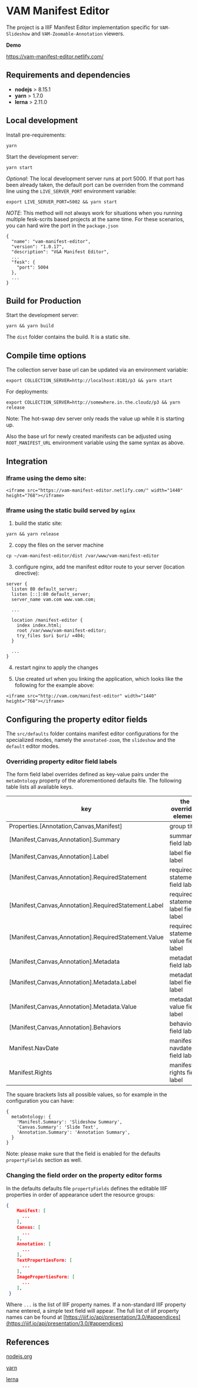# VAM Manifest Editor

The project is a IIIF Manifest Editor implementation specific for `VAM-Slideshow` and `VAM-Zoomable-Annotation` viewers.

**Demo**

https://vam-manifest-editor.netlify.com/


## Requirements and dependencies

- **nodejs** > 8.15.1
- **yarn** > 1.7.0
- **lerna** > 2.11.0

## Local development 

Install pre-requirements:

```
yarn
```

Start the development server:

```
yarn start
```

*Optional*: The local development server runs at port 5000. If that port has been already taken, the default port can be overriden from the command line using the `LIVE_SERVER_PORT` environment variable:

```
export LIVE_SERVER_PORT=5002 && yarn start
```

*NOTE*: This method will not always work for situations when you running multiple fesk-scrits based projects at the same time. For these scenarios, you can hard wire the port in the `package.json`

```
{
  "name": "vam-manifest-editor",
  "version": "1.0.17",
  "description": "V&A Manifest Editor",
  ...
  "fesk": {
    "port": 5004
  },
  ...
}
```



## Build for Production 

Start the development server:

```
yarn && yarn build
```

The `dist` folder contains the build. It is a static site.


## Compile time options

The collection server base url can be updated via an environment variable:

```
export COLLECTION_SERVER=http://localhost:8181/p3 && yarn start
```

For deployments: 

```
export COLLECTION_SERVER=http://somewhere.in.the.cloudz/p3 && yarn release
```

Note: The hot-swap dev server only reads the value up while it is starting up.

Also the base url for newly created manifests can be adjusted using `ROOT_MANIFEST_URL` environment variable using the same syntax as above.

## Integration

### Iframe using the demo site:

```
<iframe src="https://vam-manifest-editor.netlify.com/" width="1440" height="768"></iframe>
```

### Iframe using the static build served by `nginx`

1. build the static site:

```
yarn && yarn release
```

2. copy the files on the server machine 

```
cp ~/vam-manifest-editor/dist /var/www/vam-manifest-editor
```

3. configure nginx, add tne manifest editor route to your server (location directive):


```
server {
  listen 80 default_server;
  listen [::]:80 default_server;
  server_name vam.com www.vam.com;
  
  ...
  
  location /manifest-editor {
    index index.html;
    root /var/www/vam-manifest-editor;
    try_files $uri $uri/ =404;
  }

  ...
}
```

4. restart nginx to apply the changes

5. Use created url when you linking the application, which looks like the following for the example above:

```
<iframe src="http://vam.com/manifest-editor" width="1440" height="768"></iframe>
```

## Configuring the property editor fields

The `src/defaults` folder contains manifest editor configurations for the specialized modes, namely the `annotated-zoom`, the `slideshow` and the `default` editor modes.

### Overriding property editor field labels

The form field label overrides defined as key-value pairs under the `metaOntology` property of the aforementioned defaults file. The following table lists all available keys.

| key | the overriden element |
|-----|-----------------------|
| Properties.[Annotation,Canvas,Manifest] | group title |
| [Manifest,Canvas,Annotation].Summary | summary field label |
| [Manifest,Canvas,Annotation].Label | label field label | 
| [Manifest,Canvas,Annotation].RequiredStatement | required statement field label |
| [Manifest,Canvas,Annotation].RequiredStatement.Label | required statement label field label |
| [Manifest,Canvas,Annotation].RequiredStatement.Value | required statement value field label |
| [Manifest,Canvas,Annotation].Metadata | metadata field label |
| [Manifest,Canvas,Annotation].Metadata.Label | metadata label field label |
| [Manifest,Canvas,Annotation].Metadata.Value | metadata value field label |
| [Manifest,Canvas,Annotation].Behaviors | behaviours field label |
| Manifest.NavDate | manifest navdate field label |
| Manifest.Rights | manifest rights field label |

The square brackets lists all possible values, so for example in the configuration you can have: 
```
{
  metaOntology: {
    'Manifest.Summary': 'Slideshow Summary',
    'Canvas.Summary': 'Slide Text',
    'Annotation.Summary': 'Annotation Summary',
  }
}
```

Note: please make sure that the field is enabled for the defaults `propertyFields` section as well.

### Changing the field order on the property editor forms

In the defaults defaults file `propertyFields` defines the editable IIIF properties in order of appearance udert the resource groups:   
```json
{
    Manifest: [
      ...
    ],
    Canvas: [
      ...
    ],
    Annotation: [
      ...
    ],
    TextPropertiesForm: [
      ...
    ],
    ImagePropertiesForm: [
      ...
    ],
 }
```

Where `...` is the list of IIIF property names. If a non-standard IIIF property name entered, a simple text field will appear. The full list of iiif property names can be found at [https://iiif.io/api/presentation/3.0/#appendices](https://iiif.io/api/presentation/3.0/#appendices)



## References

[nodejs.org](https://nodejs.org/en/download/)

[yarn](https://yarnpkg.com/en/docs/install)

[lerna](https://lernajs.io/)

